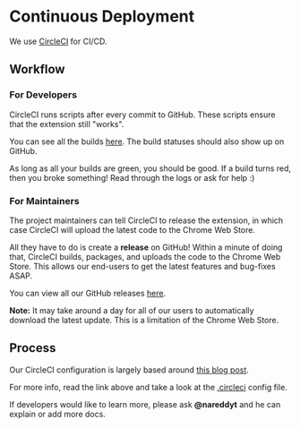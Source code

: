 # Continuous Deployment

We use [CircleCI](https://circleci.com/blog/what-is-continuous-integration/) for CI/CD.

## Workflow

### For Developers

CircleCI runs scripts after every commit to GitHub. These scripts ensure that the extension still "works".

You can see all the builds [here](https://circleci.com/gh/nareddyt/discover-rewards-notifier). The build statuses should also show up on GitHub.

As long as all your builds are green, you should be good. If a build turns red, then you broke something! Read through the logs or ask for help :)

### For Maintainers

The project maintainers can tell CircleCI to release the extension, in which case CircleCI will upload the latest code to the Chrome Web Store.

All they have to do is create a **release** on GitHub!
Within a minute of doing that, CircleCI builds, packages, and uploads the code to the Chrome Web Store.
This allows our end-users to get the latest features and bug-fixes ASAP.

You can view all our GitHub releases [here](https://github.com/nareddyt/discover-rewards-notifier/releases).

**Note:** It may take around a day for all of our users to automatically download the latest update. This is a limitation of the Chrome Web Store.

## Process

Our CircleCI configuration is largely based around [this blog post](https://circleci.com/blog/continuously-deploy-a-chrome-extension/).

For more info, read the link above and take a look at the [.circleci](.circleci) config file.

If developers would like to learn more, please ask **@nareddyt** and he can explain or add more docs.